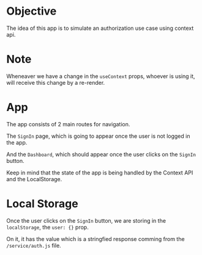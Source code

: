 # Objective

The idea of this app is to simulate an authorization use case using context api.

# Note

Wheneaver we have a change in the `useContext` props, whoever is using it, will receive this change by a re-render.

# App

The app consists of 2 main routes for navigation.

The `SignIn` page, which is going to appear once the user is not logged in the app.

And the `Dashboard`, which should appear once the user clicks on the `SignIn` button.

Keep in mind that the state of the app is being handled by the Context API and the LocalStorage.

# Local Storage

Once the user clicks on the `SignIn` button, we are storing in the `localStorage`, the `user: {}` prop.

On it, it has the value which is a stringfied response comming from the `/service/auth.js` file.
